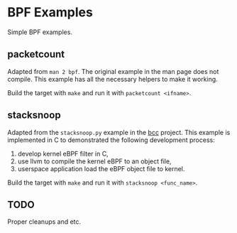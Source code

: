 BPF Examples
============

Simple BPF examples.

packetcount
-----------

Adapted from `man 2 bpf`.  The original example in the man page does
not compile.  This example has all the necessary helpers to make it
working.

Build the target with `make` and run it with `packetcount <ifname>`.

stacksnoop
----------

Adapted from the `stacksnoop.py` example in the
[bcc](https://github.com/iovisor/bcc) project.  This example is
implemented in C to demonstrated the following development process:

1. develop kernel eBPF filter in C,
2. use llvm to compile the kernel eBPF to an object file,
3. userspace application load the eBPF object file to kernel.

Build the target with `make` and run it with `stacksnoop <func_name>`.

TODO
----

Proper cleanups and etc.
